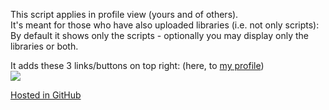 This script applies in profile view (yours and of others).  
It's meant for those who have also uploaded libraries (i.e. not only scripts):  
By default it shows only the scripts - optionally you may display only the libraries or both.

It adds these 3 links/buttons on top right:  (here, to [my profile](https://greasyfork.org/en/users/2160-darkred))  
![](https://i.imgur.com/bVXlUH3.jpg)  

[Hosted in GitHub](https://github.com/darkred/Userscripts)